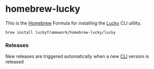 # homebrew-lucky

This is the [Homebrew](https://brew.sh/) Formula for installing the [Lucky](https://luckyframework.org/) CLI utility.

```
brew install luckyframework/homebrew-lucky/lucky
```

### Releases

New releases are triggered automatically when a new [CLI](https://github.com/luckyframework/lucky_cli/) version is released
